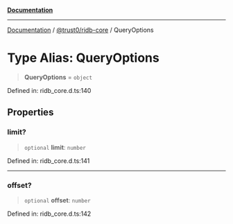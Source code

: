[**Documentation**](../../../README.md)

***

[Documentation](../../../README.md) / [@trust0/ridb-core](../README.md) / QueryOptions

# Type Alias: QueryOptions

> **QueryOptions** = `object`

Defined in: ridb\_core.d.ts:140

## Properties

### limit?

> `optional` **limit**: `number`

Defined in: ridb\_core.d.ts:141

***

### offset?

> `optional` **offset**: `number`

Defined in: ridb\_core.d.ts:142
